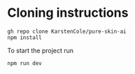 # Cloning instructions

```
gh repo clone KarstenCole/pure-skin-ai
npm install
```

To start the project run

```
npm run dev
```
